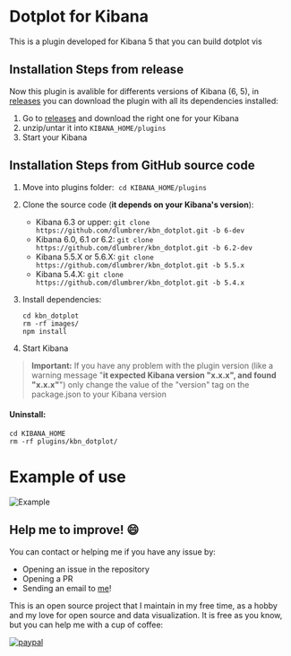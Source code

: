# Dotplot for Kibana

This is a plugin developed for Kibana 5 that you can build dotplot vis


## Installation Steps from release

Now this plugin is avalible for differents versions of Kibana (6, 5), in [releases](https://github.com/dlumbrer/kbn_dotplot/releases "Go to releases!") you can download the plugin with all its dependencies installed:

1. Go to [releases](https://github.com/dlumbrer/kbn_dotplot/releases "Go to releases!") and download the right one for your Kibana
2. unzip/untar it into `KIBANA_HOME/plugins`
3. Start your Kibana


## Installation Steps from GitHub source code

1. Move into plugins folder:  `cd KIBANA_HOME/plugins`
2. Clone the source code (**it depends on your Kibana's version**):
    - Kibana 6.3 or upper: `git clone https://github.com/dlumbrer/kbn_dotplot.git -b 6-dev`
    - Kibana 6.0, 6.1 or 6.2: `git clone https://github.com/dlumbrer/kbn_dotplot.git -b 6.2-dev`
    - Kibana 5.5.X or 5.6.X: `git clone https://github.com/dlumbrer/kbn_dotplot.git -b 5.5.x`
    - Kibana 5.4.X: `git clone https://github.com/dlumbrer/kbn_dotplot.git -b 5.4.x`

3. Install dependencies:
      ```
      cd kbn_dotplot
      rm -rf images/
      npm install
      ```
4. Start Kibana

> **Important:** If you have any problem with the plugin version (like a warning message "**it expected Kibana version "x.x.x", and found "x.x.x"**") only change the value of the "version" tag on the package.json to your Kibana version


#### Uninstall:
```
cd KIBANA_HOME
rm -rf plugins/kbn_dotplot/
```


# Example of use

![Example](images/dotplotsample.png)


## Help me to improve! :smile:

You can contact or helping me if you have any issue by:

- Opening an issue in the repository
- Opening a PR
- Sending an email to [me](mailto:dmorenolumb@gmail.com)!

This is an open source project that I maintain in my free time, as a hobby and my love for open source and data visualization. It is free as you know, but you can help me with a cup of coffee:

[![paypal](https://www.paypalobjects.com/en_US/i/btn/btn_donateCC_LG.gif)](https://www.paypal.com/cgi-bin/webscr?cmd=_s-xclick&hosted_button_id=HHPTP787VZVZL)
